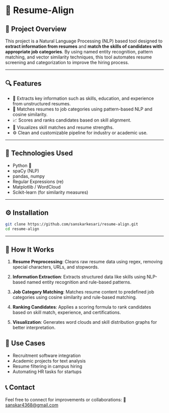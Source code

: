 # 💼 Resume-Align

## 📌 Project Overview 

This project is a Natural Language Processing (NLP) based tool designed to **extract information from resumes** and **match the skills of candidates with appropriate job categories**. By using named entity recognition, pattern matching, and vector similarity techniques, this tool automates resume screening and categorization to improve the hiring process.

---

## 🔍 Features

* 🔎 Extracts key information such as skills, education, and experience from unstructured resumes.
* 🧠 Matches resumes to job categories using pattern-based NLP and cosine similarity.
* 📈 Scores and ranks candidates based on skill alignment.
* 📁 Visualizes skill matches and resume strengths.
* ⚙️ Clean and customizable pipeline for industry or academic use.

---

## 🧠 Technologies Used

* Python 🐍
* spaCy (NLP)
* pandas, numpy
* Regular Expressions (re)
* Matplotlib / WordCloud
* Scikit-learn (for similarity measures)

---

## ⚙️ Installation

```bash
git clone https://github.com/sanskarkesari/resume-align.git
cd resume-align
```

---

## 🚀 How It Works

1. **Resume Preprocessing**:
   Cleans raw resume data using regex, removing special characters, URLs, and stopwords.

2. **Information Extraction**:
   Extracts structured data like skills using NLP-based named entity recognition and rule-based patterns.

3. **Job Category Matching**:
   Matches resume content to predefined job categories using cosine similarity and rule-based matching.

4. **Ranking Candidates**:
   Applies a scoring formula to rank candidates based on skill match, experience, and certifications.

5. **Visualization**:
   Generates word clouds and skill distribution graphs for better interpretation.


## 🎯 Use Cases

* Recruitment software integration
* Academic projects for text analysis
* Resume filtering in campus hiring
* Automating HR tasks for startups


## 📞 Contact

Feel free to connect for improvements or collaborations:
📧 [sanskar4368@gmail.com](sanskar4368@gmail.com)
